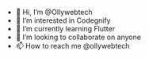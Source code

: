 - 👋 Hi, I’m @Ollywebtech
- 👀 I’m interested in Codegnify
- 🌱 I’m currently learning Flutter
- 💞️ I’m looking to collaborate on anyone
- 📫 How to reach me @ollywebtech

<!---
Ollywebtech/Ollywebtech is a ✨ special ✨ repository because its `README.md` (this file) appears on your GitHub profile.
You can click the Preview link to take a look at your changes.
--->
